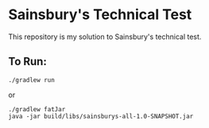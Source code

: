 # Sainsbury's Technical Test

This repository is my solution to Sainsbury's technical test.

## To Run:

```
./gradlew run
```

or

```
./gradlew fatJar
java -jar build/libs/sainsburys-all-1.0-SNAPSHOT.jar
```